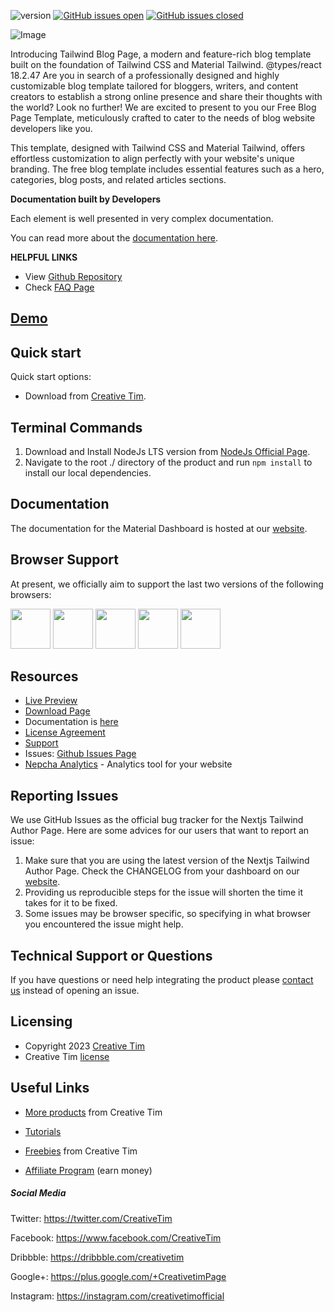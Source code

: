 

![version](https://img.shields.io/badge/version-1.0.0-blue.svg) [![GitHub issues open](https://img.shields.io/github/issues/creativetimofficial/nextjs-tailwind-blog-post-details-page.svg)](https://github.com/creativetimofficial/nextjs-tailwind-blog-post-details-page/issues?q=is%3Aopen+is%3Aissue) [![GitHub issues closed](https://img.shields.io/github/issues-closed-raw/creativetimofficial/nextjs-tailwind-blog-post-details-page.svg)](https://github.com/creativetimofficial/nextjs-tailwind-blog-post-details-page/issues?q=is%3Aissue+is%3Aclosed)

![Image](https://s3.amazonaws.com/creativetim_bucket/products/747/original/material-tailwind-react-blog-post-details-template-thumbnail.jpg)

Introducing Tailwind Blog Page, a modern and feature-rich blog template built on the foundation of Tailwind CSS and Material Tailwind.
@types/react 18.2.47
Are you in search of a professionally designed and highly customizable blog template tailored for bloggers, writers, and content creators to establish a strong online presence and share their thoughts with the world? Look no further! We are excited to present to you our Free Blog Page Template, meticulously crafted to cater to the needs of blog website developers like you.

This template, designed with Tailwind CSS and Material Tailwind, offers effortless customization to align perfectly with your website's unique branding. The free blog template includes essential features such as a hero, categories, blog posts, and related articles sections.

**Documentation built by Developers**

Each element is well presented in very complex documentation.

You can read more about the [documentation here](https://www.material-tailwind.com/docs/react/installation).

**HELPFUL LINKS**

- View [Github Repository](https://github.com/creativetimofficial/nextjs-tailwind-blog-post-details-page)
- Check [FAQ Page](https://www.creative-tim.com/faq)

## [Demo](https://creative-tim.com/product/nextjs-tailwind-blog-post-details-page)

## Quick start

Quick start options:

- Download from [Creative Tim](https://www.creative-tim.com/product/nextjs-tailwind-blog-post-details-page?ref=readme-ntbpdp).

## Terminal Commands

1. Download and Install NodeJs LTS version from [NodeJs Official Page](https://nodejs.org/en/download/).
2. Navigate to the root ./ directory of the product and run `npm install` to install our local dependencies.

## Documentation

The documentation for the Material Dashboard is hosted at our [website](https://www.material-tailwind.com/docs/react/installation?ref=readme-ntbpdp).

## Browser Support

At present, we officially aim to support the last two versions of the following browsers:

<img src="https://s3.amazonaws.com/creativetim_bucket/github/browser/chrome.png" width="64" height="64"> <img src="https://s3.amazonaws.com/creativetim_bucket/github/browser/firefox.png" width="64" height="64"> <img src="https://s3.amazonaws.com/creativetim_bucket/github/browser/edge.png" width="64" height="64"> <img src="https://s3.amazonaws.com/creativetim_bucket/github/browser/safari.png" width="64" height="64"> <img src="https://s3.amazonaws.com/creativetim_bucket/github/browser/opera.png" width="64" height="64">

## Resources

- [Live Preview](https://demos.creative-tim.com/nextjs-tailwind-blog-post-details-page?ref=readme-ntbpdp)
- [Download Page](https://www.creative-tim.com/product/nextjs-tailwind-blog-post-details-page?ref=readme-ntbpdp)
- Documentation is [here](https://www.material-tailwind.com/docs/react/installation?ref=readme-ntbpdp)
- [License Agreement](https://www.creative-tim.com/license?ref=readme-ntbpdp)
- [Support](https://www.creative-tim.com/contact-us?ref=readme-ntbpdp)
- Issues: [Github Issues Page](https://github.com/creativetimofficial/nextjs-tailwind-blog-post-details-page/issues)
- [Nepcha Analytics](https://nepcha.com?ref=readme) - Analytics tool for your website

## Reporting Issues

We use GitHub Issues as the official bug tracker for the Nextjs Tailwind Author Page. Here are some advices for our users that want to report an issue:

1. Make sure that you are using the latest version of the Nextjs Tailwind Author Page. Check the CHANGELOG from your dashboard on our [website](https://www.creative-tim.com/product/nextjs-tailwind-blog-post-details-page?ref=readme-ntbpdp).
2. Providing us reproducible steps for the issue will shorten the time it takes for it to be fixed.
3. Some issues may be browser specific, so specifying in what browser you encountered the issue might help.

## Technical Support or Questions

If you have questions or need help integrating the product please [contact us](https://www.creative-tim.com/contact-us?ref=readme-ntbpdp) instead of opening an issue.

## Licensing

- Copyright 2023 [Creative Tim](https://www.creative-tim.com?ref=readme-ntbpdp)
- Creative Tim [license](https://www.creative-tim.com/license?ref=readme-ntbpdp)

## Useful Links

- [More products](https://www.creative-tim.com/templates?ref=readme-ntbpdp) from Creative Tim

- [Tutorials](https://www.youtube.com/channel/UCVyTG4sCw-rOvB9oHkzZD1w)

- [Freebies](https://www.creative-tim.com/bootstrap-themes/free?ref=readme-ntbpdp) from Creative Tim

- [Affiliate Program](https://www.creative-tim.com/affiliates/new?ref=readme-ntbpdp) (earn money)

##### Social Media

Twitter: <https://twitter.com/CreativeTim>

Facebook: <https://www.facebook.com/CreativeTim>

Dribbble: <https://dribbble.com/creativetim>

Google+: <https://plus.google.com/+CreativetimPage>

Instagram: <https://instagram.com/creativetimofficial>
